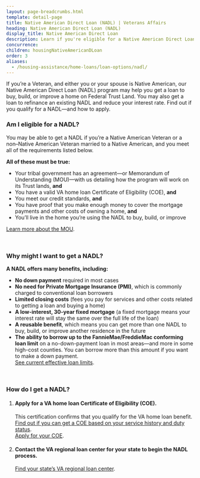 ```yaml
---
layout: page-breadcrumbs.html
template: detail-page
title: Native American Direct Loan (NADL) | Veterans Affairs
heading: Native American Direct Loan (NADL)
display_title: Native American Direct Loan
description: Learn if you're eligible for a Native American Direct Loan to help buy, build, or improve a home on Federal Trust Land. You may also be able to lower your interest rate and refinance a loan you already have. 
concurrence:
children: housingNativeAmericanDLoan
order: 3
aliases:
  - /housing-assistance/home-loans/loan-options/nadl/
---
```


<div class="va-introtext">

If you’re a Veteran, and either you or your spouse is Native American, our Native American Direct Loan (NADL) program may help you get a loan to buy, build, or improve a home on Federal Trust Land. You may also get a loan to refinance an existing NADL and reduce your interest rate. Find out if you qualify for a NADL—and how to apply.

</div>

<div class="feature">

### Am I eligible for a NADL?

You may be able to get a NADL if you’re a Native American Veteran or a non–Native American Veteran married to a Native American, and you meet all of the requirements listed below.

**All of these must be true:**
- Your tribal government has an agreement—or Memorandum of Understanding (MOU)—with us detailing how the program will work on its Trust lands, **and**
-	You have a valid VA home loan Certificate of Eligibility (COE), **and**
-	You meet our credit standards, **and**
-	You have proof that you make enough money to cover the mortgage payments and other costs of owning a home, **and**
-	You’ll live in the home you’re using the NADL to buy, build, or improve

[Learn more about the MOU](https://www.benefits.va.gov/homeloans/nadl_mou.asp).

</div>

<br>

### Why might I want to get a NADL?

**A NADL offers many benefits, including:**

- **No down payment** required in most cases
- **No need for Private Mortgage Insurance (PMI)**, which is commonly charged to conventional loan borrowers
- **Limited closing costs** (fees you pay for services and other costs related to getting a loan and buying a home)
- **A low-interest, 30-year fixed mortgage** (a fixed mortgage means your interest rate will stay the same over the full life of the loan)
- **A reusable benefit**, which means you can get more than one NADL to buy, build, or improve another residence in the future
- **The ability to borrow up to the FannieMae/FreddieMac conforming loan limit** on a no-down-payment loan in most areas—and more in some high-cost counties. You can borrow more than this amount if you want to make a down payment. <br>
[See current effective loan limits](https://www.benefits.va.gov/HOMELOANS/purchaseco_loan_limits.asp).

<br>

### How do I get a NADL?

<ol class="process">
<li class="process-step list-one">

#### Apply for a VA home loan Certificate of Eligibility (COE).
This certification confirms that you qualify for the VA home loan benefit. <br />
[Find out if you can get a COE based on your service history and duty status](/housing-assistance/home-loans/eligibility/).
<br />
[Apply for your COE](/housing-assistance/home-loans/how-to-apply/).

</li>

<li class="process-step list-two">

#### Contact the VA regional loan center for your state to begin the NADL process.
[Find your state’s VA regional loan center](https://www.benefits.va.gov/homeloans/contact_rlc_info.asp).

</li>
</ol>
